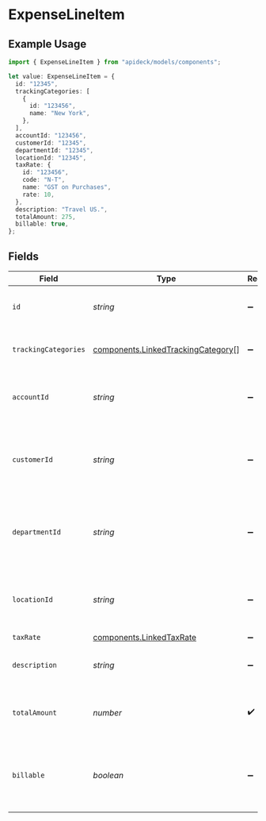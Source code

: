 # ExpenseLineItem

## Example Usage

```typescript
import { ExpenseLineItem } from "apideck/models/components";

let value: ExpenseLineItem = {
  id: "12345",
  trackingCategories: [
    {
      id: "123456",
      name: "New York",
    },
  ],
  accountId: "123456",
  customerId: "12345",
  departmentId: "12345",
  locationId: "12345",
  taxRate: {
    id: "123456",
    code: "N-T",
    name: "GST on Purchases",
    rate: 10,
  },
  description: "Travel US.",
  totalAmount: 275,
  billable: true,
};
```

## Fields

| Field                                                                                    | Type                                                                                     | Required                                                                                 | Description                                                                              | Example                                                                                  |
| ---------------------------------------------------------------------------------------- | ---------------------------------------------------------------------------------------- | ---------------------------------------------------------------------------------------- | ---------------------------------------------------------------------------------------- | ---------------------------------------------------------------------------------------- |
| `id`                                                                                     | *string*                                                                                 | :heavy_minus_sign:                                                                       | A unique identifier for an object.                                                       | 12345                                                                                    |
| `trackingCategories`                                                                     | [components.LinkedTrackingCategory](../../models/components/linkedtrackingcategory.md)[] | :heavy_minus_sign:                                                                       | A list of linked tracking categories.                                                    |                                                                                          |
| `accountId`                                                                              | *string*                                                                                 | :heavy_minus_sign:                                                                       | The unique identifier for the ledger account.                                            | 123456                                                                                   |
| `customerId`                                                                             | *string*                                                                                 | :heavy_minus_sign:                                                                       | The ID of the customer this expense item is linked to.                                   | 12345                                                                                    |
| `departmentId`                                                                           | *string*                                                                                 | :heavy_minus_sign:                                                                       | The ID of the department this expense item is linked to.                                 | 12345                                                                                    |
| `locationId`                                                                             | *string*                                                                                 | :heavy_minus_sign:                                                                       | The ID of the location this expense item is linked to.                                   | 12345                                                                                    |
| `taxRate`                                                                                | [components.LinkedTaxRate](../../models/components/linkedtaxrate.md)                     | :heavy_minus_sign:                                                                       | N/A                                                                                      |                                                                                          |
| `description`                                                                            | *string*                                                                                 | :heavy_minus_sign:                                                                       | The expense line item description                                                        | Travel US.                                                                               |
| `totalAmount`                                                                            | *number*                                                                                 | :heavy_check_mark:                                                                       | The total amount of the expense line item.                                               | 275                                                                                      |
| `billable`                                                                               | *boolean*                                                                                | :heavy_minus_sign:                                                                       | Boolean that indicates if the line item is billable or not.                              | true                                                                                     |